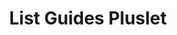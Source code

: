 ---
title: List Guides Pluslet
tags: [pluslets]
keywords: pluslets
last_updated: Dec 2, 2016
summary: 
sidebar: sp4_sidebar
permalink: sp4_pluslet_list_guides.html
folder: sp4
---